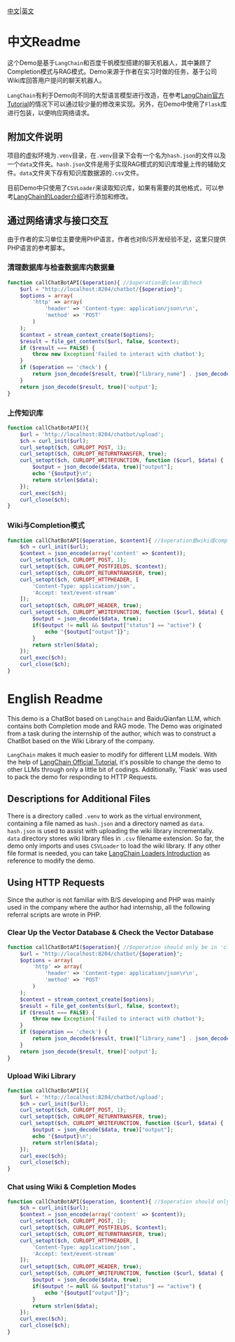 [中文](#zh)|[英文](#en)
<p id="zh"></p>

# 中文Readme
这个Demo是基于`LangChain`和百度千帆模型搭建的聊天机器人，其中兼顾了Completion模式与RAG模式。Demo来源于作者在实习时做的任务，基于公司Wiki库回答用户提问的聊天机器人。

`LangChain`有利于Demo向不同的大型语言模型进行改造，在参考[LangChain官方Tutorial](https://python.langchain.com/v0.2/docs/tutorials/retrievers/)的情况下可以通过较少量的修改来实现。另外，在Demo中使用了`Flask`库进行包装，以便响应网络请求。

## 附加文件说明
项目的虚拟环境为`.venv`目录，在`.venv`目录下会有一个名为`hash.json`的文件以及一个`data`文件夹。`hash.json`文件是用于实现RAG模式的知识库增量上传的辅助文件。`data`文件夹下存有知识库数据源的`.csv`文件。

目前Demo中只使用了`CSVLoader`来读取知识库，如果有需要的其他格式，可以参考[LangChain的Loader介绍](https://python.langchain.com/v0.2/docs/how_to/#document-loaders)进行添加和修改。

## 通过网络请求与接口交互
由于作者的实习单位主要使用PHP语言，作者也对B/S开发经验不足，这里只提供PHP语言的参考脚本。
### 清理数据库与检查数据库内数据量
```php
function callChatBotAPI($operation){ //$operation是clear或check
    $url = "http://localhost:8204/chatbot/{$operation}";
    $options = array(
        'http' => array(
            'header' => 'Content-type: application/json\r\n',
            'method' => 'POST'
        )
    );
    $context = stream_context_create($options);
    $result = file_get_contents($url, false, $context);
    if ($result === FALSE) {
        throw new Exception('Failed to interact with chatbot');
    }
    if ($operation == 'check') {
        return json_decode($result, true)["library_name"] . json_decode($result, true)["library_count"];
    }
    return json_decode($result, true)['output'];
}
```

### 上传知识库
```php
function callChatBotAPI(){
    $url = 'http://localhost:8204/chatbot/upload';
    $ch = curl_init($url);
    curl_setopt($ch, CURLOPT_POST, 1);
    curl_setopt($ch, CURLOPT_RETURNTRANSFER, true);
    curl_setopt($ch, CURLOPT_WRITEFUNCTION, function ($curl, $data) {
        $output = json_decode($data, true)["output"];
        echo "{$output}\n";
        return strlen($data);
    });
    curl_exec($ch);
    curl_close($ch);
}
```

### Wiki与Completion模式
```php
function callChatBotAPI($operation, $content){ //$operation是wiki或completion
    $ch = curl_init($url);
    $context = json_encode(array('content' => $content));
    curl_setopt($ch, CURLOPT_POST, 1);
    curl_setopt($ch, CURLOPT_POSTFIELDS, $context);
    curl_setopt($ch, CURLOPT_RETURNTRANSFER, true);
    curl_setopt($ch, CURLOPT_HTTPHEADER, [
        'Content-Type: application/json',
        'Accept: text/event-stream'
    ]);
    curl_setopt($ch, CURLOPT_HEADER, true);
    curl_setopt($ch, CURLOPT_WRITEFUNCTION, function ($curl, $data) {
        $output = json_decode($data, true);
        if($output != null && $output["status"] == "active") {
            echo "{$output["output"]}";
        }
        return strlen($data);
    });
    curl_exec($ch);
    curl_close($ch);
}
```

<p id="en"></p>

# English Readme
This demo is a ChatBot based on `LangChain` and BaiduQianfan LLM, which contains both Completion mode and RAG mode. The Demo was originated from a task during the internship of the author, which was to construct a ChatBot based on the Wiki Library of the company. 

`LangChain` makes it much easier to modify for different LLM models. With the help of [LangChain Official Tutorial](https://python.langchain.com/v0.2/docs/tutorials/retrievers/), it's possible to change the demo to other LLMs through only a little bit of codings. Additionally, 'Flask' was used to pack the demo for responding to HTTP Requests. 

## Descriptions for Additional Files
There is a directory called `.venv` to work as the virtual environment, containing a file named as `hash.json` and a directory named as `data`. `hash.json` is used to assist with uploading the wiki library incrementally. `data` directory stores wiki library files in `.csv` filename extension. 
So far, the demo only imports and uses `CSVLoader` to load the wiki library. If any other file format is needed, you can take [LangChain Loaders Introduction](https://python.langchain.com/v0.2/docs/how_to/#document-loaders) as reference to modify the demo. 

## Using HTTP Requests
Since the author is not familiar with B/S developing and PHP was mainly used in the company where the author had internship, all the following referral scripts are wrote in PHP. 
### Clear Up the Vector Database & Check the Vector Database
```php
function callChatBotAPI($operation){ //$operation should only be in 'clear' or 'check'
    $url = "http://localhost:8204/chatbot/{$operation}";
    $options = array(
        'http' => array(
            'header' => 'Content-type: application/json\r\n',
            'method' => 'POST'
        )
    );
    $context = stream_context_create($options);
    $result = file_get_contents($url, false, $context);
    if ($result === FALSE) {
        throw new Exception('Failed to interact with chatbot');
    }
    if ($operation == 'check') {
        return json_decode($result, true)["library_name"] . json_decode($result, true)["library_count"];
    }
    return json_decode($result, true)['output'];
}
```

### Upload Wiki Library
```php
function callChatBotAPI(){
    $url = 'http://localhost:8204/chatbot/upload';
    $ch = curl_init($url);
    curl_setopt($ch, CURLOPT_POST, 1);
    curl_setopt($ch, CURLOPT_RETURNTRANSFER, true);
    curl_setopt($ch, CURLOPT_WRITEFUNCTION, function ($curl, $data) {
        $output = json_decode($data, true)["output"];
        echo "{$output}\n";
        return strlen($data);
    });
    curl_exec($ch);
    curl_close($ch);
}
```

### Chat using Wiki & Completion Modes
```php
function callChatBotAPI($operation, $content){ //$operation should only be in 'wiki' or 'completion'
    $ch = curl_init($url);
    $context = json_encode(array('content' => $content));
    curl_setopt($ch, CURLOPT_POST, 1);
    curl_setopt($ch, CURLOPT_POSTFIELDS, $context);
    curl_setopt($ch, CURLOPT_RETURNTRANSFER, true);
    curl_setopt($ch, CURLOPT_HTTPHEADER, [
        'Content-Type: application/json',
        'Accept: text/event-stream'
    ]);
    curl_setopt($ch, CURLOPT_HEADER, true);
    curl_setopt($ch, CURLOPT_WRITEFUNCTION, function ($curl, $data) {
        $output = json_decode($data, true);
        if($output != null && $output["status"] == "active") {
            echo "{$output["output"]}";
        }
        return strlen($data);
    });
    curl_exec($ch);
    curl_close($ch);
}
```
